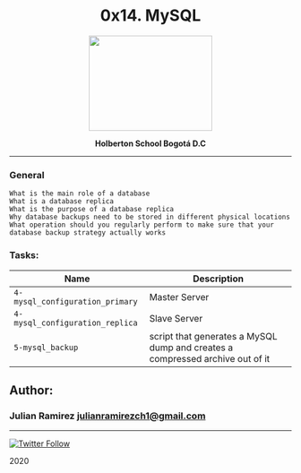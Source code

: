 <H1 align="center"> 0x14. MySQL </H1>

<p align="center">
  <a href="https://www.mysql.com/"><img src="https://upload.wikimedia.org/wikipedia/en/thumb/6/62/MySQL.svg/1920px-MySQL.svg.png" width="220" height="170"/></a>

<p align="center"> 
   <b>Holberton School Bogotá D.C</b>
                
----
<H3> General </H3>
   
    What is the main role of a database
    What is a database replica
    What is the purpose of a database replica
    Why database backups need to be stored in different physical locations
    What operation should you regularly perform to make sure that your database backup strategy actually works


### Tasks:

| Name | Description                    |
| ------------- | ------------------------------ |
| `4-mysql_configuration_primary`      |  Master Server  |
| `4-mysql_configuration_replica`      |    Slave Server|
| `5-mysql_backup`   | script that generates a MySQL dump and creates a compressed archive out of it|




## Author: 
### Julian Ramirez <julianramirezch1@gmail.com>
----
[![Twitter Follow](https://img.shields.io/twitter/follow/JulianR_30.svg?style=social&label=Follow)](https://twitter.com/JulianR_30)

2020